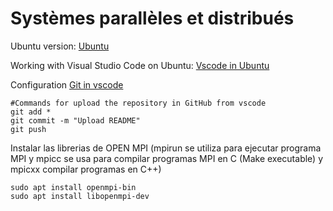 # Systèmes parallèles et distribués

Ubuntu version: [Ubuntu](https://ubuntu.com/tutorials/install-ubuntu-on-wsl2-on-windows-11-with-gui-support#1-overview) 

Working with Visual Studio Code on Ubuntu: [Vscode in Ubuntu](https://ubuntu.com/tutorials/working-with-visual-studio-code-on-ubuntu-on-wsl2#1-overview)

Configuration [Git in vscode](https://code.visualstudio.com/docs/sourcecontrol/github)


```
#Commands for upload the repository in GitHub from vscode
git add *
git commit -m "Upload README"
git push
```

Instalar las librerias de OPEN MPI (mpirun se utiliza para ejecutar programa MPI y mpicc se usa para compilar programas MPI en C (Make executable) y mpicxx compilar programas en C++)

```
sudo apt install openmpi-bin
sudo apt install libopenmpi-dev
```
